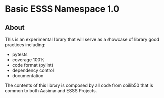 Basic ESSS Namespace 1.0
===========

About
-----------

This is an experimental library that will serve as a showcase of library good practices including:

* pytests
* coverage 100%
* code format (pylint)
* dependency control
* documentation

The contents of this library is composed by all code from coilib50 that is common to both Aasimar and ESSS Projects.
